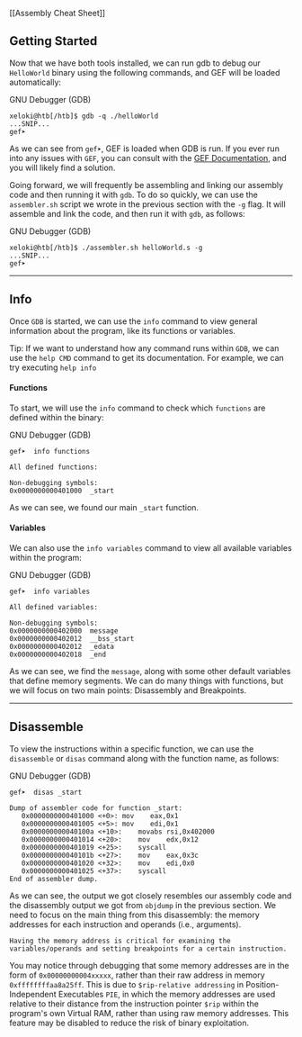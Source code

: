 [[Assembly Cheat Sheet]]

## Getting Started

Now that we have both tools installed, we can run gdb to debug our `HelloWorld` binary using the following commands, and GEF will be loaded automatically:

GNU Debugger (GDB)

```shell-session
xeloki@htb[/htb]$ gdb -q ./helloWorld
...SNIP...
gef➤
```

As we can see from `gef➤`, GEF is loaded when GDB is run. If you ever run into any issues with `GEF`, you can consult with the [GEF Documentation](https://hugsy.github.io/gef/), and you will likely find a solution.

Going forward, we will frequently be assembling and linking our assembly code and then running it with `gdb`. To do so quickly, we can use the `assembler.sh` script we wrote in the previous section with the `-g` flag. It will assemble and link the code, and then run it with `gdb`, as follows:

GNU Debugger (GDB)

```shell-session
xeloki@htb[/htb]$ ./assembler.sh helloWorld.s -g
...SNIP...
gef➤
```

---

## Info

Once `GDB` is started, we can use the `info` command to view general information about the program, like its functions or variables.

Tip: If we want to understand how any command runs within `GDB`, we can use the `help CMD` command to get its documentation. For example, we can try executing `help info`

#### Functions

To start, we will use the `info` command to check which `functions` are defined within the binary:

GNU Debugger (GDB)

```shell-session
gef➤  info functions

All defined functions:

Non-debugging symbols:
0x0000000000401000  _start
```

As we can see, we found our main `_start` function.

#### Variables

We can also use the `info variables` command to view all available variables within the program:

GNU Debugger (GDB)

```shell-session
gef➤  info variables

All defined variables:

Non-debugging symbols:
0x0000000000402000  message
0x0000000000402012  __bss_start
0x0000000000402012  _edata
0x0000000000402018  _end
```

As we can see, we find the `message`, along with some other default variables that define memory segments. We can do many things with functions, but we will focus on two main points: Disassembly and Breakpoints.

---

## Disassemble

To view the instructions within a specific function, we can use the `disassemble` or `disas` command along with the function name, as follows:

GNU Debugger (GDB)

```shell-session
gef➤  disas _start

Dump of assembler code for function _start:
   0x0000000000401000 <+0>:	mov    eax,0x1
   0x0000000000401005 <+5>:	mov    edi,0x1
   0x000000000040100a <+10>:	movabs rsi,0x402000
   0x0000000000401014 <+20>:	mov    edx,0x12
   0x0000000000401019 <+25>:	syscall
   0x000000000040101b <+27>:	mov    eax,0x3c
   0x0000000000401020 <+32>:	mov    edi,0x0
   0x0000000000401025 <+37>:	syscall
End of assembler dump.
```

As we can see, the output we got closely resembles our assembly code and the disassembly output we got from `objdump` in the previous section. We need to focus on the main thing from this disassembly: the memory addresses for each instruction and operands (i.e., arguments).

`Having the memory address is critical for examining the variables/operands and setting breakpoints for a certain instruction.`

You may notice through debugging that some memory addresses are in the form of `0x00000000004xxxxx`, rather than their raw address in memory `0xffffffffaa8a25ff`. This is due to `$rip-relative addressing` in Position-Independent Executables `PIE`, in which the memory addresses are used relative to their distance from the instruction pointer `$rip` within the program's own Virtual RAM, rather than using raw memory addresses. This feature may be disabled to reduce the risk of binary exploitation.